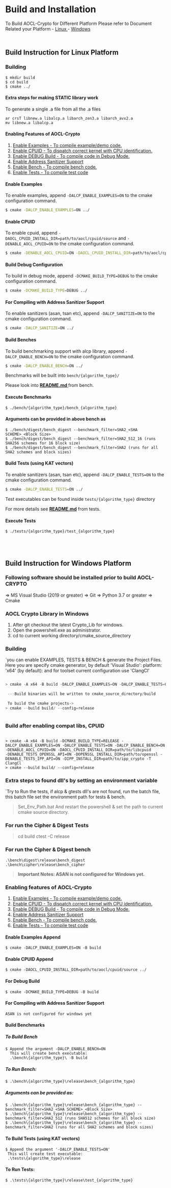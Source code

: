 # Build and Installation

To Build AOCL-Crypto for Different Platform Please refer to Document Related your Platform
    - [ Linux ](#md_BUILD)
    - [ Windows ](#md_BUILD_Windows)

<div  style="padding: 10px 0 0px 0" id="md_BUILD"></div>
<div id="md_BUILD"></div>

## Build Instruction for Linux Platform

### Building

```shell
$ mkdir build
$ cd build
$ cmake ../
```

#### Extra steps for making STATIC library work
 To generate a single .a file from all the .a files
```shell
ar crsT libnew.a libalcp.a libarch_zen3.a libarch_avx2.a
mv libnew.a libalcp.a
```

#### Enabling Features of AOCL-Crypto

1. [Enable Examples - To compile example/demo code.](#example)
2. [Enable CPUID - To dispatch correct kernel with CPU identification.](#cpuid)
3. [Enable DEBUG Build - To compile code in Debug Mode.](#debug)
4. [Enable Address Sanitizer Support ](#asan)
5. [Enable Bench - To compile bench code.](#bench)
6. [Enable Tests - To compile test code](#tests)

<div id = "example"> </div>

#### Enable Examples

To enable examples, append `-DALCP_ENABLE_EXAMPLES=ON` to the cmake configuration command.
```sh
$ cmake -DALCP_ENABLE_EXAMPLES=ON ../
```

<div id = "cpuid"> </div>

#### Enable CPUID

To enable cpuid, append `-DAOCL_CPUID_INSTALL_DIR=path/to/aocl/cpuid/source` and `-DENABLE_AOCL_CPUID=ON` to the cmake configuration command.
```bash
$ cmake -DENABLE_AOCL_CPUID=ON -DAOCL_CPUID_INSTALL_DIR=path/to/aocl/cpuid/source ../
```

<div id = "debug"> </div>

#### Build Debug Configuration

To build in debug mode, append `-DCMAKE_BUILD_TYPE=DEBUG` to the cmake configuration command.
```sh
$ cmake -DCMAKE_BUILD_TYPE=DEBUG ../
```
<div id = "asan"> </div>

#### For Compiling with Address Sanitizer Support

To enable sanitizers (asan, tsan etc), append `-DALCP_SANITIZE=ON` to the cmake configuration command.
```sh
$ cmake -DALCP_SANITIZE=ON ../
```
<div id = "bench"> </div>

#### Build Benches

To build benchmarking support with alcp library, append `-DALCP_ENABLE_BENCH=ON` to the cmake configuration command.
```sh
$ cmake -DALCP_ENABLE_BENCH=ON ../
```
Benchmarks will be built into `bench/{algorithm_type}/`

Please look into **[ README.md ](md_bench_README.html)** from bench.

#### Execute Benchmarks
```
$ ./bench/{algorithm_type}/bench_{algorithm_type}
```
#### Arguments can be provided in above bench as
```
$ ./bench/digest/bench_digest --benchmark_filter=SHA2_<SHA SCHEME>_<Block Size>
$ ./bench/digest/bench_digest --benchmark_filter=SHA2_512_16 (runs SHA256 schemes for 16 block size)
$ ./bench/digest/bench_digest --benchmark_filter=SHA2 (runs for all SHA2 schemes and block sizes)
```
<div id = "tests"> </div>

#### Build Tests (using KAT vectors)
To enable sanitizers (asan, tsan etc), append `-DALCP_ENABLE_TESTS=ON` to the cmake configuration command.
```sh
$ cmake -DALCP_ENABLE_TESTS=ON ../
```
Test executables can be found inside `tests/{algorithm_type}` directory 

For more details see **[README.md](md_tests_README.html)** from tests.

#### Execute Tests
 ```  shell
 $ ./tests/{algorithm_type}/test_{algorithm_type}
 ```


<br>
<div  style="padding: 10px 0 10px 0" id="md_BUILD_Windows"></div>

## Build Instruction for Windows Platform

### Following software should be installed prior to build AOCL-CRYPTO 

=> MS Visual Studio (2019 or greater)
=> Git
=> Python 3.7 or greater
=> Cmake

### AOCL Crypto Library in Windows

1. After git checkout the latest Crypto_Lib for windows.
2. Open the powershell.exe as administrator.
3. cd to current working directory/cmake_source_directory

### Building

`you can enable EXAMPLES, TESTS & BENCH & generate the Project Files. Here you are specify cmake generator, by default 'Visual Studio': platform: 'x64' (by default): and for toolset current configuration use 'ClangCl'

```Powershell

> cmake -A x64 -B build -DALCP_ENABLE_EXAMPLES=ON -DALCP_ENABLE_TESTS=ON -DALCP_ENABLE_BENCH=ON -DCMAKE_BUILD_TYPE=RELEASE -T ClangCl
 
 ---Build binaries will be written to cmake_source_directory/build
 
 To build the cmake projects->
> cmake --build build/ --config=release
 

```
### Build after enabling compat libs, CPUID
```Enabling openSSL, IPP-Crypto

> cmake -A x64 -B build -DCMAKE_BUILD_TYPE=RELEASE -DALCP_ENABLE_EXAMPLES=ON -DALCP_ENABLE_TESTS=ON -DALCP_ENABLE_BENCH=ON -DENABLE_AOCL_CPUID=ON -DAOCL_CPUID_INSTALL_DIR=path/to/libcpuid 
-DENABLE_TESTS_OPENSSL_API=ON -DOPENSSL_INSTALL_DIR=path/to/openssl -DENABLE_TESTS_IPP_API=ON -DIPP_INSTALL_DIR=path/to/ipp_crypto -T ClangCl
> cmake --build build/ --config=release
```

### Extra steps to found dll's by setting an environment variable
`Try to Run the tests, if alcp & gtests dll's are not found, run the batch file, this batch file set the environment path for tests & bench.

> Set_Env_Path.bat
And restart the powershell & set the path to current cmake source directory.

### For run the Cipher & Digest Tests
> cd build
> ctest -C release

### For run the Cipher & Digest bench
``` For running the benchmarking for cipher & digests, you can run the following batch files
.\bench\digest\release\bench_digest
.\bench\cipher\release\bench_cipher
```

> **Important Notes: ASAN is not configured for Windows yet.**  


### Enabling features of AOCL-Crypto

1. [Enable Examples - To compile example/demo code.](#win-ex)
2. [Enable CPUID - To dispatch correct kernel with CPU identification.](#win-cpu)
3. [Enable DEBUG Build - To compile code in Debug Mode.](#win-debug)
4. [Enable Address Sanitizer Support ](#win-asan)
5. [Enable Bench - To compile bench code.](#win-bench)
6. [Enable Tests - To compile test code](#win-tests)

<div id = "win-ex"></div>

#### Enable Examples Append

```
$ cmake -DALCP_ENABLE_EXAMPLES=ON -B build
```
<div id = "win-cpu"></div>

#### Enable CPUID Append

```
$ cmake -DAOCL_CPUID_INSTALL_DIR=path/to/aocl/cpuid/source ../
```
<div id = "win-debug"></div>

#### For Debug Build

```
$ cmake -DCMAKE_BUILD_TYPE=DEBUG -B build
```
<div id = "win-asan"></div>

#### For Compiling with Address Sanitizer Support
```
ASAN is not configured for windows yet
```
<div id = "win-bench"></div>

#### Build Benchmarks

##### To Build Bench
```
$ Append the argument -DALCP_ENABLE_BENCH=ON
  This will create bench executable:
  .\bench\{algorithm_type}\ -B build
```
##### To Run Bench:
```
$ .\bench\{algorithm_type}\release\bench_{algorithm_type}
```
##### Arguments can be provided as:

``` PS
$ .\bench\{algorithm_type}\release\bench_{algorithm_type} --benchmark_filter=SHA2_<SHA SCHEME>_<Block Size>
$ .\bench\{algorithm_type}\release\bench_{algorithm_type} --benchmark_filter=SHA2_512 (runs SHA512 schemes for all block size)
$ .\bench\{algorithm_type}\release\bench_{algorithm_type} --benchmark_filter=SHA2 (runs for all SHA2 schemes and block sizes)
```
<div id = "win-tests"></div>

#### To Build Tests (using KAT vectors)
```
$ Append the argument '-DALCP_ENABLE_TESTS=ON'
 This will create test executable:
 .\tests\{algorithm_type}\release
```

#### To Run Tests:
 ```  PS
 $ .\tests\{algorithm_type}\release\test_{algorithm_type}
 ```


